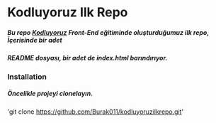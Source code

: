 # Kodluyoruz Ilk Repo
##### Bu repo [Kodluyoruz](www.kodluyoruz.org) Front-End eğitiminde oluşturduğumuz ilk repo, İçerisinde bir adet
##### README dosyası, bir adet de index.html barındırıyor.

### Installation
##### Öncelikle projeyi clonelayın.
'git clone https://github.com/Burak011/kodluyoruzilkrepo.git'